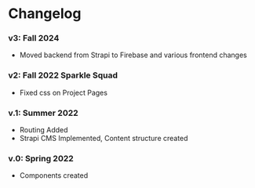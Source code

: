 # Changelog

### v3: Fall 2024

- Moved backend from Strapi to Firebase and various frontend changes

### v2: Fall 2022 Sparkle Squad

- Fixed css on Project Pages

### v.1: Summer 2022

- Routing Added
- Strapi CMS Implemented, Content structure created

### v.0: Spring 2022

- Components created
